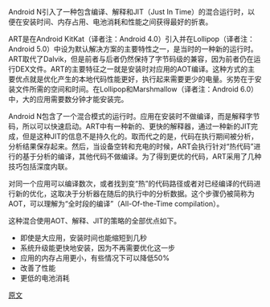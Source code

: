 Android N引入了一种包含编译、解释和JIT（Just In Time）的混合运行时，以便在安装时间、内存占用、电池消耗和性能之间获得最好的折衷。

ART是在Android KitKat（译者注：Android 4.0）引入并在Lollipop（译者注：Android 5.0）中设为默认解决方案的主要特性之一，是当时的一种新的运行时。ART取代了Dalvik，但是前者与后者仍然保持了字节码级的兼容，因为前者仍在运行DEX文件。ART的主要特征之一就是安装时对应用的AOT编译。这种方式的主要优点就是优化产生的本地代码性能更好，执行起来需要更少的电量。劣势在于安装文件所需的空间和时间。在Lollipop和Marshmallow（译者注：Android 6.0）中，大的应用需要数分钟才能安装完。

Android N包含了一个混合模式的运行时。应用在安装时不做编译，而是解释字节码，所以可以快速启动。ART中有一种新的、更快的解释器，通过一种新的JIT完成，但是这种JIT的信息不是持久化的。取而代之的是，代码在执行期间被分析，分析结果保存起来。然后，当设备空转和充电的时候，ART会执行针对“热代码”进行的基于分析的编译，其他代码不做编译。为了得到更优的代码，ART采用了几种技巧包括深度内联。

对同一个应用可以编译数次，或者找到变“热”的代码路径或者对已经编译的代码进行新的优化，这取决于分析器在随后的执行中的分析数据。这个步骤仍被简称为AOT，可以理解为“全时段的编译”（All-Of-the-Time compilation）。

这种混合使用AOT、解释、JIT的策略的全部优点如下。

- 即使是大应用，安装时间也能缩短到几秒
- 系统升级能更快地安装，因为不再需要优化这一步
- 应用的内存占用更小，有些情况下可以降低50%
- 改善了性能
- 更低的电池消耗

[原文](https://www.jianshu.com/p/8d3701e3ee94)